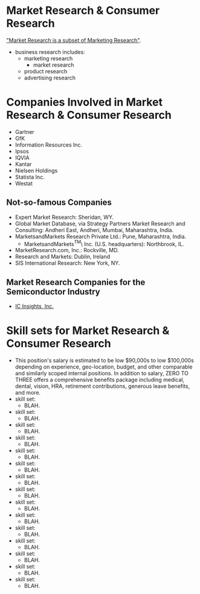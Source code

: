 #	Market Research & Consumer Research



["Market Research is a subset of Marketing Research"](https://en.wikipedia.org/wiki/Marketing_research).
+ business research includes:
	- marketing research
		* market research
	- product research
	- advertising research
















#	Companies Involved in Market Research & Consumer Research



+ Gartner
+ GfK
+ Information Resources Inc.
+ Ipsos
+ IQVIA
+ Kantar
+ Nielsen Holdings
+ Statista Inc.
+ Westat




##	Not-so-famous Companies


+ Expert Market Research: Sheridan, WY.
+ Global Market Database, via Strategy Partners Market Research and Consulting: Andheri East, Andheri, Mumbai, Maharashtra, India.
+ MarketsandMarkets Research Private Ltd.: Pune, Maharashtra, India.
	- MarketsandMarkets$^{TM}$\ Inc. (U.S. headquarters): Northbrook, IL.
+ MarketResearch.com, Inc.: Rockville, MD.
+ Research and Markets: Dublin, Ireland
+ SIS International Research: New York, NY.








##	Market Research Companies for the Semiconductor Industry




+ [IC Insights, Inc.](https://www.icinsights.com/)



















#	Skill sets for Market Research & Consumer Research



+ This position's salary is estimated to be low $90,000s to low $100,000s depending on experience, geo-location, budget, and other comparable and similarly scoped internal positions. In addition to salary, ZERO TO THREE offers a comprehensive benefits package including medical, dental, vision, HRA, retirement contributions, generous leave benefits, and more.
+ skill set:
	- BLAH.
+ skill set:
	- BLAH.
+ skill set:
	- BLAH.
+ skill set:
	- BLAH.
+ skill set:
	- BLAH.
+ skill set:
	- BLAH.
+ skill set:
	- BLAH.
+ skill set:
	- BLAH.
+ skill set:
	- BLAH.
+ skill set:
	- BLAH.
+ skill set:
	- BLAH.
+ skill set:
	- BLAH.
+ skill set:
	- BLAH.
+ skill set:
	- BLAH.
+ skill set:
	- BLAH.

















